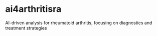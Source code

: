 # ai4arthritisra
AI-driven analysis for rheumatoid arthritis, focusing on diagnostics and treatment strategies

